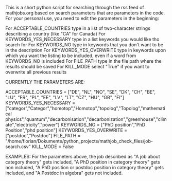 This is a short python script for searching through the rss feed of mathjobs.org based on search parameters that are parameters in the code. For your personal use, you need to edit the parameters in the beginning:

For ACCEPTABLE_COUNTRIES type in a list of two-character strings describing a country (like "CA" for Canada)
For KEYWORDS_YES_NECESSARY type in a list keywords you would like tho search for
For KEYWORDS_NO type in keywords that you don't want to be in the description
For KEYWORDS_YES_OVERWRITE type in keywords upon which you want the listing to be included, even if a word from KEYWORDS_NO is included
For FILE_PATH type in the file path where the results should be saved
For KILL_MODE select "True" if you want to overwrite all previous results

CURRENTLY THE PARAMETERS ARE:

ACCEPTABLE_COUNTRIES = ["DE", "NL", "NO", "SE", "DK", "CH", "BE", "LU", "FR", "PL", "EE", "LV", "LT", "CZ", "HU", "GB", "FI"]
KEYWORDS_YES_NECESSARY = ["categor","Categor","homotop","Homotop","topolog","Topolog","mathematical physics","quantum","decarbonisation","decarbonization","greenhouse","climate","electricity","power"]
KEYWORDS_NO = ["PhD position","PhD Position","phd position"]
KEYWORDS_YES_OVERWRITE = ["postdoc","Postdoc"]
FILE_PATH = "/home/florian/Dokumente/python_projects/mathjob_check_files/job-search.csv"
KILL_MODE = False

EXAMPLES:
For the parameters above, the job described as
"A job about category theory" gets included,
"A PhD position in category theory" gets non included,
"A PhD position or postdoc position in category theory" gets included, and
"A Postdoc in algebra" gets not included.
